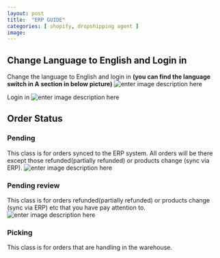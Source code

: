 ```yaml
---
layout: post
title:  "ERP GUIDE"
categories: [ shopify, dropshipping agent ]
image: 
---
```

##  Change Language to English and Login in
Change the language to English and login in
**(you can find the language switch in A section in below picture)**
![enter image description here](https://blog.nichepik.com/assets/images/erp_1.png)

Login in
![enter image description here](https://blog.nichepik.com/assets/images/erp_2.png)

## Order Status
### Pending
This class is for orders synced to the ERP system. All orders will be there except those refunded(partially refunded) or products change (sync via ERP).
![enter image description here](https://blog.nichepik.com/assets/images/ERP_3.png)

### Pending review
This class is for orders refunded(partially refunded) or products change (sync via ERP) etc that you have pay attention to.
![enter image description here](https://blog.nichepik.com/assets/images/erp_4.png)
### Picking
This class is for orders that are handling in the warehouse. 


<!--stackedit_data:
eyJoaXN0b3J5IjpbLTEzNzM2MjU4OTksMTc3Mjg2MDYxNCwxOD
Y3NjY4Njk5LDUwMzI3MTk3MSwtNzM0NzUzMjM4LDIwMzQwOTQ1
MTgsLTE3MDEyOTkyNTUsLTE1NDc5NjgxMzAsLTUyMzY2Njg0NC
wxODA2NjY4MDM4XX0=
-->